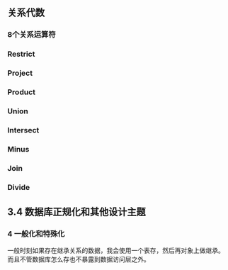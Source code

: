 
## 关系代数

### 8个关系运算符


### Restrict 

### Project 

### Product 

### Union 

### Intersect 

### Minus 

### Join 

### Divide


## 3.4 数据库正规化和其他设计主题

### 4 一般化和特殊化


一般时刻如果存在继承关系的数据，我会使用一个表存，然后再对象上做继承。
而且不管数据库怎么存也不暴露到数据访问层之外。


